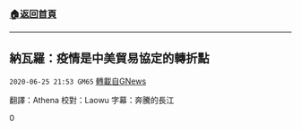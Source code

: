 ###  [:house:返回首頁](https://github.com/ourhimalayas/txt)
---

## 納瓦羅：疫情是中美貿易協定的轉折點
`2020-06-25 21:53 GM65` [轉載自GNews](https://gnews.org/zh-hant/245552/)

翻譯：Athena 校對：Laowu 字幕：奔騰的長江

0

